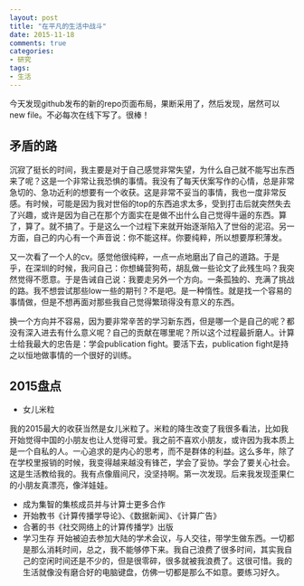 ```yaml
---
layout: post
title: "在平凡的生活中战斗"
date: 2015-11-18
comments: true
categories: 
- 研究
tags:
- 生活
---
```


今天发现github发布的新的repo页面布局，果断采用了，然后发现，居然可以new file。不必每次在线下写了。很棒！

## 矛盾的路

沉寂了挺长的时间，我主要是对于自己感觉非常失望，为什么自己就不能写出东西来了呢？这是一个非常让我恐惧的事情。我没有了每天伏案写作的心情，总是非常急切的、急功近利的想要有一个收获。这是非常不妥当的事情，我也一度非常反感。有时候，可能是因为我对世俗的top的东西追求太多，受到打击后就突然失去了兴趣，或许是因为自己在那个方面实在是做不出什么自己觉得牛逼的东西。算了，算了。就不搞了。于是这么一个过程下来就开始逐渐陷入了世俗的泥沼。另一方面，自己的内心有一个声音说：你不能这样。你要纯粹，所以想要厚积薄发。

又一次看了一个人的cv。感觉他很纯粹，一点一点地磨出了自己的道路。于是乎，在深圳的时候，我问自己：你想蝇营狗苟，胡乱做一些论文了此残生吗？我突然觉得不愿意。于是告诫自己说：我要走另外一个方向。一条孤独的、充满了挑战的路。我不想尝试那些low一些的期刊？不是吧。是一种惰性。就是找一个容易的事情做，但是不想再面对那些我自己觉得繁琐得没有意义的东西。

换一个方向并不容易，因为要非常辛苦的学习新东西，但是哪一个是自己的呢？都没有深入进去有什么意义呢？自己的贡献在哪里呢？所以这个过程最折磨人。计算士给我最大的忠告是：学会publication fight。要活下去，publication fight是持之以恒地做事情的一个很好的训练。

## 2015盘点

- 女儿米粒

我的2015最大的收获当然是女儿米粒了。米粒的降生改变了我很多看法，比如我开始觉得中国的小朋友也让人觉得可爱。我之前不喜欢小朋友，或许因为我本质上是一个自私的人。一心追求的是内心的思考，而不是群体的利益。这么多年，除了在学校里报销的时候，我变得越来越没有锋芒，学会了妥协。学会了要关心社会。这是生活教给我的。我有点像眉间尺，没坚持啊。第一次发现。后来我发现歪果仁的小朋友真漂亮，像洋娃娃。

- 成为集智的集核成员并与计算士更多合作
- 开始教书《计算传播学导论》、《数据新闻》、《计算广告》
- 合著的书《社交网络上的计算传播学》出版
- 学习生存
开始被迫去参加大陆的学术会议，与人交往，带学生做东西。一切都是那么消耗时间，总之，我不能够停下来。我自己浪费了很多时间，其实我自己的空闲时间还是不少的，但是很零碎，很多就被我浪费了。这很可惜。我的生活就像没有磨合好的电脑键盘，仿佛一切都是那么不如意。要练习好久。


